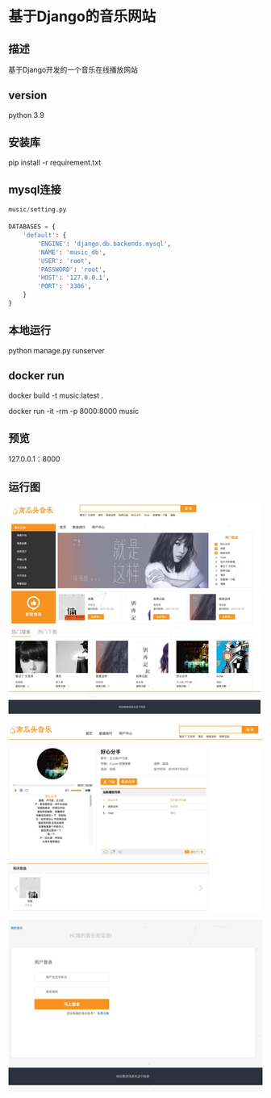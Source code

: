 # 基于Django的音乐网站

## 描述
基于Django开发的一个音乐在线播放网站

## version
python 3.9

## 安装库
pip install -r requirement.txt

## mysql连接
```python
music/setting.py

DATABASES = {
    'default': {
        'ENGINE': 'django.db.backends.mysql',
        'NAME': 'music_db',
        'USER': 'root',
        'PASSWORD': 'root',
        'HOST': '127.0.0.1',
        'PORT': '3306',
    }
}
```

## 本地运行
python manage.py runserver

## docker run
docker build -t music:latest .

docker run -it -rm -p 8000:8000 music

## 预览
127.0.0.1：8000

## 运行图
![demo1](https://github.com/Mzihao/dj-music/blob/master/static/image/demo1.png)

![demo1](https://github.com/Mzihao/dj-music/blob/master/static/image/demo2.png)

![demo1](https://github.com/Mzihao/dj-music/blob/master/static/image/demo3.png)
